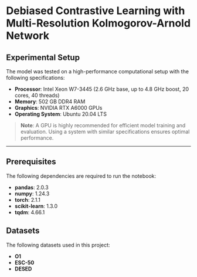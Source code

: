 # Debiased Contrastive Learning with Multi-Resolution Kolmogorov-Arnold Network 

## Experimental Setup
The model was tested on a high-performance computational setup with the following specifications:

- **Processor**: Intel Xeon W7-3445 (2.6 GHz base, up to 4.8 GHz boost, 20 cores, 40 threads)
- **Memory**: 502 GB DDR4 RAM
- **Graphics**: NVIDIA RTX A6000 GPUs
- **Operating System**: Ubuntu 20.04 LTS

> **Note**: A GPU is highly recommended for efficient model training and evaluation. Using a system with similar specifications ensures optimal performance.

---

## Prerequisites
The following dependencies are required to run the notebook:

- **pandas**: 2.0.3
- **numpy**: 1.24.3
- **torch**: 2.1.1
- **scikit-learn**: 1.3.0
- **tqdm**: 4.66.1

## Datasets
The following datasets used in this project:
- **O1** 
- **ESC-50**
- **DESED**


